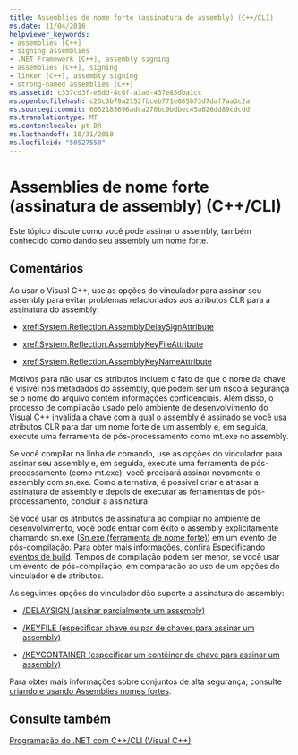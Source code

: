 ```yaml
---
title: Assemblies de nome forte (assinatura de assembly) (C++/CLI)
ms.date: 11/04/2016
helpviewer_keywords:
- assemblies [C++]
- signing assemblies
- .NET Framework [C++], assembly signing
- assemblies [C++], signing
- linker [C++], assembly signing
- strong-named assemblies [C++]
ms.assetid: c337cd3f-e5dd-4c6f-a1ad-437e85dba1cc
ms.openlocfilehash: c23c3b70a2152fbceb771e085b73d7daf7aa3c2a
ms.sourcegitcommit: 6052185696adca270bc9bdbec45a626dd89cdcdd
ms.translationtype: MT
ms.contentlocale: pt-BR
ms.lasthandoff: 10/31/2018
ms.locfileid: "50527550"
---
```

# <a name="strong-name-assemblies-assembly-signing-ccli"></a>Assemblies de nome forte (assinatura de assembly) (C++/CLI)

Este tópico discute como você pode assinar o assembly, também conhecido como dando seu assembly um nome forte.

## <a name="remarks"></a>Comentários

Ao usar o Visual C++, use as opções do vinculador para assinar seu assembly para evitar problemas relacionados aos atributos CLR para a assinatura do assembly:

- <xref:System.Reflection.AssemblyDelaySignAttribute>

- <xref:System.Reflection.AssemblyKeyFileAttribute>

- <xref:System.Reflection.AssemblyKeyNameAttribute>

Motivos para não usar os atributos incluem o fato de que o nome da chave é visível nos metadados do assembly, que podem ser um risco à segurança se o nome do arquivo contém informações confidenciais. Além disso, o processo de compilação usado pelo ambiente de desenvolvimento do Visual C++ invalida a chave com a qual o assembly é assinado se você usa atributos CLR para dar um nome forte de um assembly e, em seguida, execute uma ferramenta de pós-processamento como mt.exe no assembly.

Se você compilar na linha de comando, use as opções do vinculador para assinar seu assembly e, em seguida, execute uma ferramenta de pós-processamento (como mt.exe), você precisará assinar novamente o assembly com sn.exe. Como alternativa, é possível criar e atrasar a assinatura de assembly e depois de executar as ferramentas de pós-processamento, concluir a assinatura.

Se você usar os atributos de assinatura ao compilar no ambiente de desenvolvimento, você pode entrar com êxito o assembly explicitamente chamando sn.exe ([Sn.exe (ferramenta de nome forte)](/dotnet/framework/tools/sn-exe-strong-name-tool)) em um evento de pós-compilação. Para obter mais informações, confira [Especificando eventos de build](../ide/specifying-build-events.md). Tempos de compilação podem ser menor, se você usar um evento de pós-compilação, em comparação ao uso de um opções do vinculador e de atributos.

As seguintes opções do vinculador dão suporte a assinatura do assembly:

- [/DELAYSIGN (assinar parcialmente um assembly)](../build/reference/delaysign-partially-sign-an-assembly.md)

- [/KEYFILE (especificar chave ou par de chaves para assinar um assembly)](../build/reference/keyfile-specify-key-or-key-pair-to-sign-an-assembly.md)

- [/KEYCONTAINER (especificar um contêiner de chave para assinar um assembly)](../build/reference/keycontainer-specify-a-key-container-to-sign-an-assembly.md)

Para obter mais informações sobre conjuntos de alta segurança, consulte [criando e usando Assemblies nomes fortes](/dotnet/framework/app-domains/create-and-use-strong-named-assemblies).

## <a name="see-also"></a>Consulte também

[Programação do .NET com C++/CLI (Visual C++)](../dotnet/dotnet-programming-with-cpp-cli-visual-cpp.md)